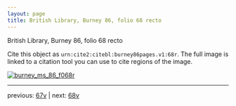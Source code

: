 ```yaml
---
layout: page
title: British Library, Burney 86, folio 68 recto
---
```


British Library, Burney 86, folio 68 recto

Cite this object as `urn:cite2:citebl:burney86pages.v1:68r`.  The full image is linked to a citation tool you can use to cite regions of the image.

[![burney_ms_86_f068r](http://www.homermultitext.org/iipsrv?IIIF=/project/homer/pyramidal/deepzoom/citebl/burney86imgs/v1/burney_ms_86_f068r.tif/full/800,/0/default.jpg)](http://www.homermultitext.org/ict2/?urn=urn:cite2:citebl:burney86imgs.v1:burney_ms_86_f068r) 

---

previous:  [67v](../67v/) | next: [68v](../68v/)